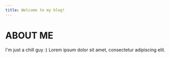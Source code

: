 ```yaml
---
title: Welcome to my blog!
---
```

# ABOUT ME
I'm just a chill guy :)
Lorem ipsum dolor sit amet, consectetur adipiscing elit.
